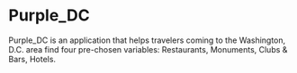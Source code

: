 # Purple_DC

Purple_DC is an application that helps travelers coming to the Washington, D.C. area find four pre-chosen variables: Restaurants, Monuments, Clubs & Bars, Hotels. 

